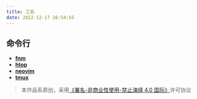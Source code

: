 ```yaml
---
title: 工具
date: 2022-12-17 16:54:55
---
```


## 命令行

- [**fnm**](https://github.com/Schniz/fnm)
- [**htop**](https://github.com/htop-dev/htop)
- [**neovim**](https://github.com/neovim/neovim)
- [**tmux**](https://github.com/tmux/tmux)

<!-- more -->

> 本作品系原创，采用[《署名-非商业性使用-禁止演绎 4.0 国际》](https://creativecommons.org/licenses/by-nc-nd/4.0/)许可协议
